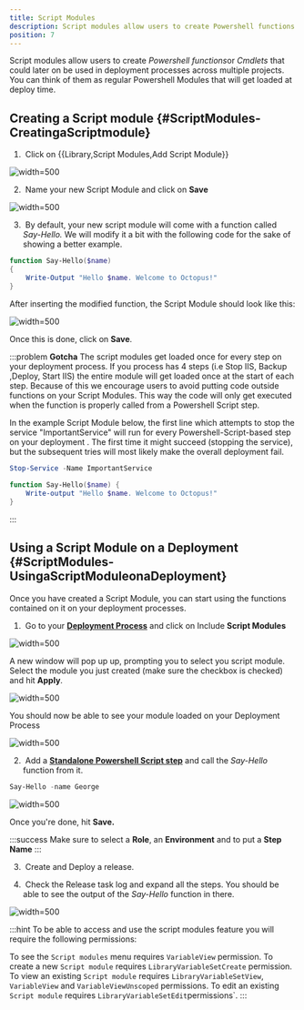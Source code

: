 ```yaml
---
title: Script Modules
description: Script modules allow users to create Powershell functions or Cmdlets that could later on be used in deployment processes across multiple projects. 
position: 7
---
```


Script modules allow users to create *Powershell functions*or *Cmdlets* that could later on be used in deployment processes across multiple projects. You can think of them as regular Powershell Modules that will get loaded at deploy time.

## Creating a Script module {#ScriptModules-CreatingaScriptmodule}

1.  Click on {{Library,Script Modules,Add Script Module}}

![](/docs/images/3048136/3278027.png "width=500")

2.  Name your new Script Module and click on **Save**

![](/docs/images/3048136/3278026.png "width=500")

3.  By default, your new script module will come with a function called *Say-Hello.* We will modify it a bit with the following code for the sake of showing a better example.

```powershell
function Say-Hello($name)
{
    Write-Output "Hello $name. Welcome to Octopus!"
}
```

After inserting the modified function, the Script Module should look like this:

![](/docs/images/3048136/3278025.png "width=500")

Once this is done, click on **Save**.

:::problem
**Gotcha**
The script modules get loaded once for every step on your deployment process. If you process has 4 steps (i.e Stop IIS, Backup ,Deploy, Start IIS) the entire module will get loaded once at the start of each step. Because of this we encourage users to avoid putting code outside functions on your Script Modules. This way the code will only get executed when the function is properly called from a Powershell Script step.

In the example Script Module below, the first line which attempts to stop the service "ImportantService" will run for every Powershell-Script-based step on your deployment . The first time it might succeed (stopping the service), but the subsequent tries will most likely make the overall deployment fail.

```powershell
Stop-Service -Name ImportantService
 
function Say-Hello($name) {
	Write-output "Hello $name. Welcome to Octopus!"
}
```
:::

## Using a Script Module on a Deployment {#ScriptModules-UsingaScriptModuleonaDeployment}

Once you have created a Script Module, you can start using the functions contained on it on your deployment processes.

1.  Go to your **[Deployment Process](/docs/deploying-applications/index.md)** and click on Include **Script Modules**

![](/docs/images/3048136/3278024.png "width=500")

A new window will pop up up, prompting you to select you script module. Select the module you just created (make sure the checkbox is checked) and hit **Apply**.

![](/docs/images/3048136/3278023.png "width=500")

You should now be able to see your module loaded on your Deployment Process

![](/docs/images/3048136/3278022.png "width=500")

2.  Add a **[Standalone Powershell Script step](/docs/deploying-applications/custom-scripts/index.md)** and call the *Say-Hello* function from it.

```powershell
Say-Hello -name George
```

![](/docs/images/3048136/3278021.png "width=500")

Once you're done, hit **Save.**

:::success
Make sure to select a **Role**, an **Environment** and to put a **Step Name**
:::

3.  Create and Deploy a release.

4.  Check the Release task log and expand all the steps. You should be able to see the output of the *Say-Hello* function in there.

![](/docs/images/3048136/3278020.png "width=500")

:::hint
To be able to access and use the script modules feature you will require the following permissions:

To see the `Script modules` menu requires `VariableView` permission.
To create a new `Script module` requires `LibraryVariableSetCreate` permission.
To view an existing `Script module` requires `LibraryVariableSetView`, `VariableView` and `VariableViewUnscoped` permissions.
To edit an existing `Script module` requires `LibraryVariableSetEdit`permissions`.
:::

